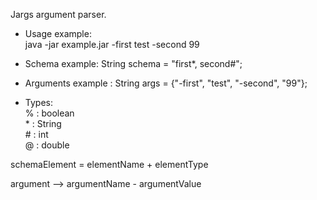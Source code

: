 Jargs argument parser.

- Usage example:\
    java -jar example.jar -first test -second 99    

- Schema example: String schema = "first*, second#";
- Arguments example : String args = {"-first", "test", "-second", "99"};

- Types:\
    % : boolean\
    \* : String\
    \# : int\
    @ : double
     

schemaElement = elementName + elementType

argument --> argumentName - argumentValue